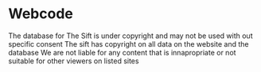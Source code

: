 Webcode
=======
The database for The Sift is under copyright and may not be used with out specific consent
The sift has copyright on all data on the website and the database
We are not liable for any content that is innapropriate or not suitable for other viewers on listed sites 
